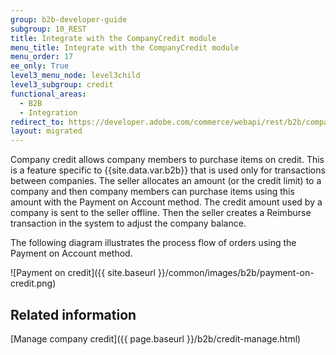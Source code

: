 ```yaml
---
group: b2b-developer-guide
subgroup: 10_REST
title: Integrate with the CompanyCredit module
menu_title: Integrate with the CompanyCredit module
menu_order: 17
ee_only: True
level3_menu_node: level3child
level3_subgroup: credit
functional_areas:
  - B2B
  - Integration
redirect_to: https://developer.adobe.com/commerce/webapi/rest/b2b/company-credit
layout: migrated
---
```


Company credit allows company members to purchase items on credit. This is a feature specific to {{site.data.var.b2b}} that is used only for transactions between companies. The seller allocates an amount (or the credit limit) to a company and then company members can purchase items using this amount with the Payment on Account method. The credit amount used by a company is sent to the seller offline. Then the seller creates a Reimburse transaction in the system to adjust the company balance.

The following diagram illustrates the process flow of orders using the Payment on Account method.

![Payment on credit]({{ site.baseurl }}/common/images/b2b/payment-on-credit.png)

## Related information

[Manage company credit]({{ page.baseurl }}/b2b/credit-manage.html)
